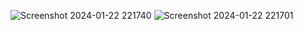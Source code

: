 ![Screenshot 2024-01-22 221740](https://github.com/Amisha0971/MULTI-TEXT-ANIMATION-HTML-CSS/assets/136344215/c7da73c5-c1a1-49bf-b791-8ed624733266)
![Screenshot 2024-01-22 221701](https://github.com/Amisha0971/MULTI-TEXT-ANIMATION-HTML-CSS/assets/136344215/c76258a2-8152-4118-b7df-ea532160a387)

